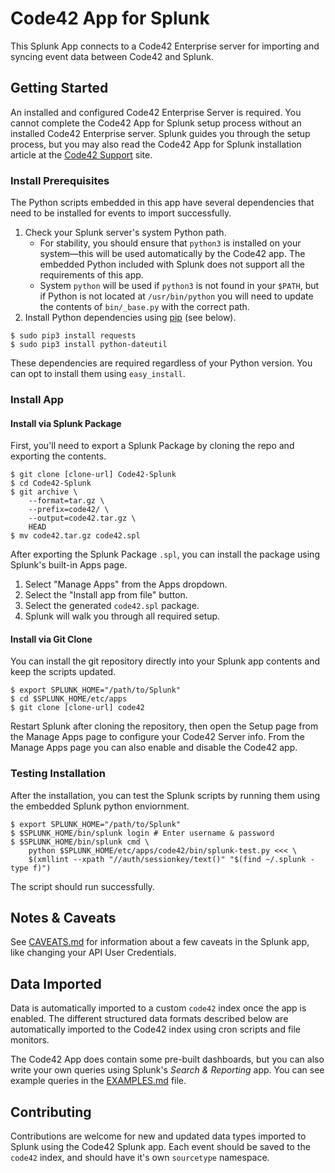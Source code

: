 # Code42 App for Splunk

This Splunk App connects to a Code42 Enterprise server for importing and syncing
event data between Code42 and Splunk.

## Getting Started

An installed and configured Code42 Enterprise Server is required. You cannot complete the 
Code42 App for Splunk setup process without an installed Code42 Enterprise server.
Splunk guides you through the setup process, but you may also read the Code42 App for Splunk
installation article at the [Code42 Support][support] site.

### Install Prerequisites

The Python scripts embedded in this app have several dependencies
that need to be installed for events to import successfully.

1. Check your Splunk server's system Python path.
    - For stability, you should ensure that `python3` is installed on your
    system&mdash;this will be used automatically by the Code42 app. The embedded
    Python included with Splunk does not support all the requirements of this app.
    - System `python` will be used if `python3` is not found in your `$PATH`, but
    if Python is not located at `/usr/bin/python` you will need to update the
    contents of `bin/_base.py` with the correct path.
1. Install Python dependencies using [pip][pip] (see below).

```
$ sudo pip3 install requests
$ sudo pip3 install python-dateutil
```

These dependencies are required regardless of your Python version. You can opt
to install them using `easy_install`.

### Install App

#### Install via Splunk Package

First, you'll need to export a Splunk Package by cloning the repo and exporting
the contents.

```
$ git clone [clone-url] Code42-Splunk
$ cd Code42-Splunk
$ git archive \
    --format=tar.gz \
    --prefix=code42/ \
    --output=code42.tar.gz \
    HEAD
$ mv code42.tar.gz code42.spl
```

After exporting the Splunk Package `.spl`, you can install the package
using Splunk's built-in Apps page.

1. Select "Manage Apps" from the Apps dropdown.
1. Select the "Install app from file" button.
1. Select the generated `code42.spl` package.
1. Splunk will walk you through all required setup.

#### Install via Git Clone

You can install the git repository directly into your Splunk app contents and
keep the scripts updated.

```
$ export SPLUNK_HOME="/path/to/Splunk"
$ cd $SPLUNK_HOME/etc/apps
$ git clone [clone-url] code42
```

Restart Splunk after cloning the repository, then open the Setup page
from the Manage Apps page to configure your Code42 Server info.
From the Manage Apps page you can also enable and disable the Code42 app.

### Testing Installation

After the installation, you can test the Splunk scripts by running them using
the embedded Splunk python enviornment.

```
$ export SPLUNK_HOME="/path/to/Splunk"
$ $SPLUNK_HOME/bin/splunk login # Enter username & password
$ $SPLUNK_HOME/bin/splunk cmd \
    python $SPLUNK_HOME/etc/apps/code42/bin/splunk-test.py <<< \
    $(xmllint --xpath "//auth/sessionkey/text()" "$(find ~/.splunk -type f)")
```

The script should run successfully.

## Notes & Caveats

See [CAVEATS.md][caveats] for information about a few caveats in the Splunk
app, like changing your API User Credentials.

## Data Imported

Data is automatically imported to a custom `code42` index once the app is
enabled. The different structured data formats described below are automatically
imported to the Code42 index using cron scripts and file monitors.

The Code42 App does contain some pre-built dashboards, but you can also write
your own queries using Splunk's *Search & Reporting* app. You can see example
queries in the [EXAMPLES.md][examples] file.

## Contributing

Contributions are welcome for new and updated data types imported to Splunk
using the Code42 Splunk app. Each event should be saved to the `code42` index,
and should have it's own `sourcetype` namespace.

<!--
## URL References
-->
[support]: https://support.code42.com
[pip]: https://pip.pypa.io/en/latest/index.html
[examples]: https://stash.corp.code42.com/projects/spyd/repos/splunk/browse/EXAMPLES.md
[caveats]: https://stash.corp.code42.com/projects/spyd/repos/splunk/browse/CAVEATS.md
